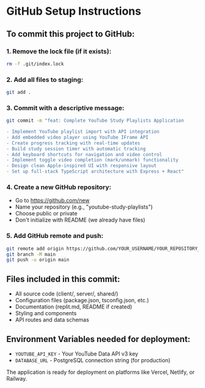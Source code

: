 # GitHub Setup Instructions

## To commit this project to GitHub:

### 1. Remove the lock file (if it exists):
```bash
rm -f .git/index.lock
```

### 2. Add all files to staging:
```bash
git add .
```

### 3. Commit with a descriptive message:
```bash
git commit -m "feat: Complete YouTube Study Playlists Application

- Implement YouTube playlist import with API integration
- Add embedded video player using YouTube IFrame API
- Create progress tracking with real-time updates
- Build study session timer with automatic tracking
- Add keyboard shortcuts for navigation and video control
- Implement toggle video completion (mark/unmark) functionality
- Design clean Apple-inspired UI with responsive layout
- Set up full-stack TypeScript architecture with Express + React"
```

### 4. Create a new GitHub repository:
- Go to https://github.com/new
- Name your repository (e.g., "youtube-study-playlists")
- Choose public or private
- Don't initialize with README (we already have files)

### 5. Add GitHub remote and push:
```bash
git remote add origin https://github.com/YOUR_USERNAME/YOUR_REPOSITORY_NAME.git
git branch -M main
git push -u origin main
```

## Files included in this commit:
- All source code (client/, server/, shared/)
- Configuration files (package.json, tsconfig.json, etc.)
- Documentation (replit.md, README if created)
- Styling and components
- API routes and data schemas

## Environment Variables needed for deployment:
- `YOUTUBE_API_KEY` - Your YouTube Data API v3 key
- `DATABASE_URL` - PostgreSQL connection string (for production)

The application is ready for deployment on platforms like Vercel, Netlify, or Railway.